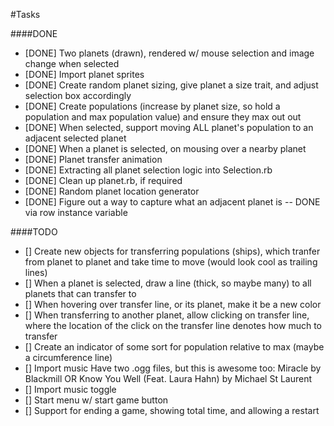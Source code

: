 #Tasks

####DONE
- [DONE] Two planets (drawn), rendered w/ mouse selection and image change when selected
- [DONE] Import planet sprites
- [DONE] Create random planet sizing, give planet a size trait, and adjust selection box accordingly
- [DONE] Create populations (increase by planet size, so hold a population and max population value) and ensure they max out out
- [DONE] When selected, support moving ALL planet's population to an adjacent selected planet
- [DONE] When a planet is selected, on mousing over a nearby planet
- [DONE] Planet transfer animation
- [DONE] Extracting all planet selection logic into Selection.rb
- [DONE] Clean up planet.rb, if required
- [DONE] Random planet location generator
- [DONE] Figure out a way to capture what an adjacent planet is -- DONE via row instance variable


####TODO
- [] Create new objects for transferring populations (ships), which tranfer from planet to planet
   and take time to move (would look cool as trailing lines)
- [] When a planet is selected, draw a line (thick, so maybe many) to all planets that can transfer to
- [] When hovering over transfer line, or its planet, make it be a new color
- [] When transferring to another planet, allow clicking on transfer line, where the location of the click on the
    transfer line denotes how much to transfer
- [] Create an indicator of some sort for population relative to max (maybe a circumference line)
- [] Import music
   Have two .ogg files, but this is awesome too: Miracle by Blackmill﻿ OR Know You Well (Feat. Laura Hahn) by Michael St﻿ Laurent
- [] Import music toggle
- [] Start menu w/ start game button
- [] Support for ending a game, showing total time, and allowing a restart


